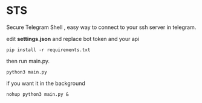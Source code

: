 # STS
Secure Telegram Shell , easy way to connect to your ssh server in telegram.

edit **settings.json** and replace bot token and your api
```
pip install -r requirements.txt
```
then run main.py.
```
python3 main.py
```
if you want it in the background
```
nohup python3 main.py &
```
